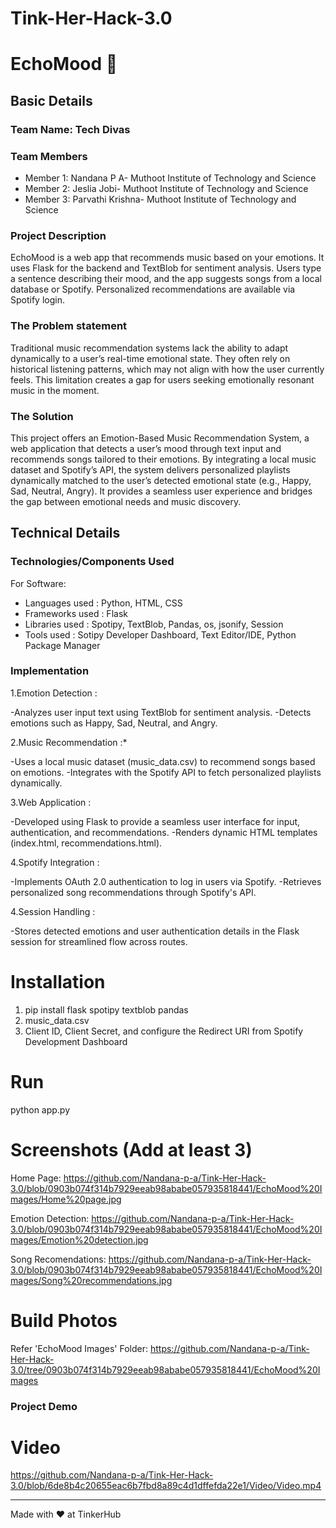 # Tink-Her-Hack-3.0
# EchoMood 🎯


## Basic Details
### Team Name: Tech Divas


### Team Members
- Member 1: Nandana P A- Muthoot Institute of Technology and Science 
- Member 2: Jeslia Jobi- Muthoot Institute of Technology and Science 
- Member 3: Parvathi Krishna- Muthoot Institute of Technology and Science 

### Project Description
EchoMood is a web app that recommends music based on your emotions. It uses Flask for the backend and TextBlob for sentiment analysis. Users type a sentence describing their mood, and the app suggests songs from a local database or Spotify. Personalized recommendations are available via Spotify login.

### The Problem statement
Traditional music recommendation systems lack the ability to adapt dynamically to a user’s real-time emotional state. They often rely on historical listening patterns, which may not align with how the user currently feels. This limitation creates a gap for users seeking emotionally resonant music in the moment.

### The Solution
This project offers an Emotion-Based Music Recommendation System, a web application that detects a user’s mood through text input and recommends songs tailored to their emotions. By integrating a local music dataset and Spotify’s API, the system delivers personalized playlists dynamically matched to the user’s detected emotional state (e.g., Happy, Sad, Neutral, Angry). It provides a seamless user experience and bridges the gap between emotional needs and music discovery.

## Technical Details
### Technologies/Components Used
For Software:
- Languages used : Python, HTML, CSS
- Frameworks used : Flask
- Libraries used : Spotipy, TextBlob, Pandas, os, jsonify, Session
- Tools used : Sotipy Developer Dashboard, Text Editor/IDE, Python Package Manager


### Implementation
1.Emotion Detection :

-Analyzes user input text using TextBlob for sentiment analysis.
-Detects emotions such as Happy, Sad, Neutral, and Angry.

2.Music Recommendation :* 

-Uses a local music dataset (music_data.csv) to recommend songs based on emotions.
-Integrates with the Spotify API to fetch personalized playlists dynamically.

3.Web Application :

-Developed using Flask to provide a seamless user interface for input, authentication, and recommendations.
-Renders dynamic HTML templates (index.html, recommendations.html).

4.Spotify Integration :

-Implements OAuth 2.0 authentication to log in users via Spotify.
-Retrieves personalized song recommendations through Spotify's API.

4.Session Handling :

-Stores detected emotions and user authentication details in the Flask session for streamlined flow across routes.

# Installation
1. pip install flask spotipy textblob pandas
2. music_data.csv
3. Client ID, Client Secret, and configure the Redirect URI from Spotify Development Dashboard


# Run
python app.py 

# Screenshots (Add at least 3)
Home Page:
https://github.com/Nandana-p-a/Tink-Her-Hack-3.0/blob/0903b074f314b7929eeab98ababe057935818441/EchoMood%20Images/Home%20page.jpg

Emotion Detection:
https://github.com/Nandana-p-a/Tink-Her-Hack-3.0/blob/0903b074f314b7929eeab98ababe057935818441/EchoMood%20Images/Emotion%20detection.jpg

Song Recomendations:
https://github.com/Nandana-p-a/Tink-Her-Hack-3.0/blob/0903b074f314b7929eeab98ababe057935818441/EchoMood%20Images/Song%20recommendations.jpg


# Build Photos
Refer 'EchoMood Images' Folder: 
https://github.com/Nandana-p-a/Tink-Her-Hack-3.0/tree/0903b074f314b7929eeab98ababe057935818441/EchoMood%20Images

### Project Demo
# Video
https://github.com/Nandana-p-a/Tink-Her-Hack-3.0/blob/6de8b4c20655eac6b7fbd8a89c4d1dffefda22e1/Video/Video.mp4


---
Made with ❤ at TinkerHub
